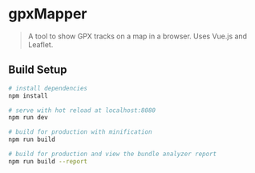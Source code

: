 # gpxMapper

> A tool to show GPX tracks on a map in a browser.
Uses Vue.js and Leaflet.

## Build Setup

``` bash
# install dependencies
npm install

# serve with hot reload at localhost:8080
npm run dev

# build for production with minification
npm run build

# build for production and view the bundle analyzer report
npm run build --report
```
